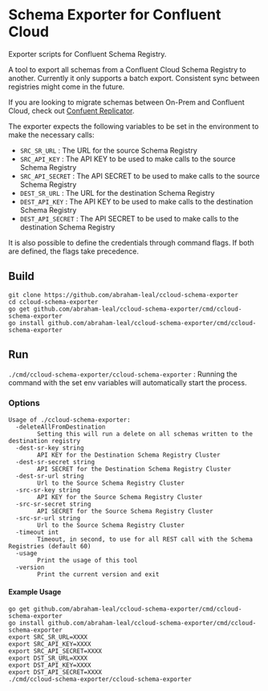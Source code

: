 # Schema Exporter for Confluent Cloud
Exporter scripts for Confluent Schema Registry.

A tool to export all schemas from a Confluent Cloud Schema Registry to another.
Currently it only supports a batch export. Consistent sync between registries might come in the future.

If you are looking to migrate schemas between On-Prem and Confluent Cloud, check out 
[Confuent Replicator](https://docs.confluent.io/current/connect/kafka-connect-replicator/index.html).

The exporter expects the following variables to be set in the environment to make the necessary calls:

- `SRC_SR_URL` : The URL for the source Schema Registry
- `SRC_API_KEY` : The API KEY to be used to make calls to the source Schema Registry
- `SRC_API_SECRET` : The API SECRET to be used to make calls to the source Schema Registry
- `DEST_SR_URL` : The URL for the destination Schema Registry
- `DEST_API_KEY` : The API KEY to be used to make calls to the destination Schema Registry
- `DEST_API_SECRET` : The API SECRET to be used to make calls to the destination Schema Registry

It is also possible to define the credentials through command flags. If both are defined, the flags take precedence.

## Build
````
git clone https://github.com/abraham-leal/ccloud-schema-exporter
cd ccloud-schema-exporter
go get github.com/abraham-leal/ccloud-schema-exporter/cmd/ccloud-schema-exporter
go install github.com/abraham-leal/ccloud-schema-exporter/cmd/ccloud-schema-exporter
````

## Run
`./cmd/ccloud-schema-exporter/ccloud-schema-exporter` : Running the command with the set env variables will 
automatically start the process.

### Options

````
Usage of ./ccloud-schema-exporter:
  -deleteAllFromDestination
    	Setting this will run a delete on all schemas written to the destination registry
  -dest-sr-key string
    	API KEY for the Destination Schema Registry Cluster
  -dest-sr-secret string
    	API SECRET for the Destination Schema Registry Cluster
  -dest-sr-url string
    	Url to the Source Schema Registry Cluster
  -src-sr-key string
    	API KEY for the Source Schema Registry Cluster
  -src-sr-secret string
    	API SECRET for the Source Schema Registry Cluster
  -src-sr-url string
    	Url to the Source Schema Registry Cluster
  -timeout int
    	Timeout, in second, to use for all REST call with the Schema Registries (default 60)
  -usage
    	Print the usage of this tool
  -version
    	Print the current version and exit
````

#### Example Usage 
````
go get github.com/abraham-leal/ccloud-schema-exporter/cmd/ccloud-schema-exporter
go install github.com/abraham-leal/ccloud-schema-exporter/cmd/ccloud-schema-exporter
export SRC_SR_URL=XXXX
export SRC_API_KEY=XXXX
export SRC_API_SECRET=XXXX
export DST_SR_URL=XXXX
export DST_API_KEY=XXXX
export DST_API_SECRET=XXXX
./cmd/ccloud-schema-exporter/ccloud-schema-exporter
````


